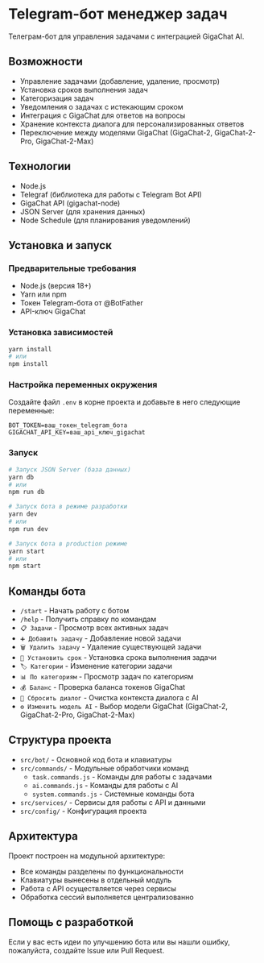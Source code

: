 # Telegram-бот менеджер задач

Телеграм-бот для управления задачами с интеграцией GigaChat AI.

## Возможности

-   Управление задачами (добавление, удаление, просмотр)
-   Установка сроков выполнения задач
-   Категоризация задач
-   Уведомления о задачах с истекающим сроком
-   Интеграция с GigaChat для ответов на вопросы
-   Хранение контекста диалога для персонализированных ответов
-   Переключение между моделями GigaChat (GigaChat-2, GigaChat-2-Pro, GigaChat-2-Max)

## Технологии

-   Node.js
-   Telegraf (библиотека для работы с Telegram Bot API)
-   GigaChat API (gigachat-node)
-   JSON Server (для хранения данных)
-   Node Schedule (для планирования уведомлений)

## Установка и запуск

### Предварительные требования

-   Node.js (версия 18+)
-   Yarn или npm
-   Токен Telegram-бота от @BotFather
-   API-ключ GigaChat

### Установка зависимостей

```bash
yarn install
# или
npm install
```

### Настройка переменных окружения

Создайте файл `.env` в корне проекта и добавьте в него следующие переменные:

```
BOT_TOKEN=ваш_токен_telegram_бота
GIGACHAT_API_KEY=ваш_api_ключ_gigachat
```

### Запуск

```bash
# Запуск JSON Server (база данных)
yarn db
# или
npm run db

# Запуск бота в режиме разработки
yarn dev
# или
npm run dev

# Запуск бота в production режиме
yarn start
# или
npm start
```

## Команды бота

-   `/start` - Начать работу с ботом
-   `/help` - Получить справку по командам
-   `📋 Задачи` - Просмотр всех активных задач
-   `➕ Добавить задачу` - Добавление новой задачи
-   `🗑️ Удалить задачу` - Удаление существующей задачи
-   `📅 Установить срок` - Установка срока выполнения задачи
-   `🏷️ Категории` - Изменение категории задачи
-   `📊 По категориям` - Просмотр задач по категориям
-   `💰 Баланс` - Проверка баланса токенов GigaChat
-   `🔄 Сбросить диалог` - Очистка контекста диалога с AI
-   `⚙️ Изменить модель AI` - Выбор модели GigaChat (GigaChat-2, GigaChat-2-Pro, GigaChat-2-Max)

## Структура проекта

-   `src/bot/` - Основной код бота и клавиатуры
-   `src/commands/` - Модульные обработчики команд
    -   `task.commands.js` - Команды для работы с задачами
    -   `ai.commands.js` - Команды для работы с AI
    -   `system.commands.js` - Системные команды бота
-   `src/services/` - Сервисы для работы с API и данными
-   `src/config/` - Конфигурация проекта

## Архитектура

Проект построен на модульной архитектуре:

-   Все команды разделены по функциональности
-   Клавиатуры вынесены в отдельный модуль
-   Работа с API осуществляется через сервисы
-   Обработка сессий выполняется централизованно

## Помощь с разработкой

Если у вас есть идеи по улучшению бота или вы нашли ошибку, пожалуйста, создайте Issue или Pull Request.

